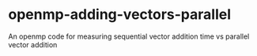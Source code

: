 # openmp-adding-vectors-parallel
An openmp code for measuring sequential vector addition time vs parallel vector addition
